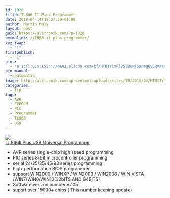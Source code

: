 ```yaml
---
id: 1028
title: TL866 II Plus Programmer
date: 2018-04-14T19:27:50+01:00
author: Martin Maly
layout: post
guid: https://alitronik.com/?p=1028
permalink: /tl866-ii-plus-programmer/
xyz_twap:
  - "1"
firstpublish:
  - "1"
pins:
  - 'a:1:{i:0;s:152:"//ae01.alicdn.com/kf/HTB1YimFl25TBuNjSspmq6yDRVXaG/V7-05-font-b-TL866II-b-font-Plus-BIOS-USB-Universal-Programmer-ICSP-Nand-FLASH-EEPROM.jpg_220x220.jpg";}'
pin_manual:
  - automatic
image: http://alitronik.com/wp-content/uploads/sites/18/2018/04/HTB1JY__du38SeJjSZFPq6A_vFXaX.jpg
categories:
  - Tip
tags:
  - AVR
  - EEPROM
  - PIC
  - Programmer
  - TL866
  - USB
---
```

<a href="http://s.click.aliexpress.com/e/Vzv7yb6" target="_parent"><img src="//ae01.alicdn.com/kf/HTB1YimFl25TBuNjSspmq6yDRVXaG/V7-05-font-b-TL866II-b-font-Plus-BIOS-USB-Universal-Programmer-ICSP-Nand-FLASH-EEPROM.jpg_220x220.jpg" /><span style="display: block;">TL866II Plus USB Universal Programmer</span></a>

  * AVR series single-chip high speed programming
  * PIC series 8-bit microcontroller programming
  * serial 24/25/35/45/93 series programming
  * high-performance BIOS programmer
  * support WIN2000 / WINXP / WIN2003 / WIN2008 / WIN VISTA /WIN7/WIN8/WIN10(32bITS AND 64BITS)
  * Software version number:V7.05
  * suport over 15000+ chips ( This number keeping update)